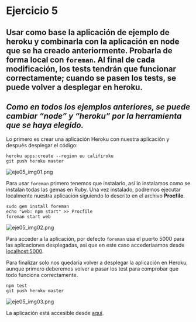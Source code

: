 # Ejercicio 5
## Usar como base la aplicación de ejemplo de heroku y combinarla con la aplicación en node que se ha creado anteriormente. Probarla de forma local con `foreman`. Al final de cada modificación, los tests tendrán que funcionar correctamente; cuando se pasen los tests, se puede volver a desplegar en heroku.
## *Como en todos los ejemplos anteriores, se puede cambiar “node” y “heroku” por la herramienta que se haya elegido.*
Lo primero es crear una aplicación Heroku con nuestra aplicación y después desplegar el código:

```
heroku apps:create --region eu califiroku
git push heroku master
```

![eje05_img01.png](https://dl.dropboxusercontent.com/s/59tdmzr0sva23bt/eje05_img01.png)

Para usar `foreman` primero tenemos que instalarlo, así lo instalamos como se instalan todas las gemas en Ruby. Una vez instalado, podremos ejecutar localmente nuestra aplicación siguiendo lo descrito en el archivo **Procfile**.

```
sudo gem install foreman
echo "web: npm start" >> Procfile
foreman start web
```

![eje05_img02.png](https://dl.dropboxusercontent.com/s/emd830b57avhba1/eje05_img02.png)

Para acceder a la aplicación, por defecto `foreman` usa el puerto 5000 para las aplicaciones desplegadas, asi que en este caso accederíaamos desde [localhost:5000](localhost:5000).

Para finalizar solo nos quedaría volver a desplegar la aplicación en Heroku, aunque primero deberemos volver a pasar los test para comprobar que todo funciona correctamente.

```
npm test
git push heroku master
```

![eje05_img03.png](https://dl.dropboxusercontent.com/s/y7ubady0v75hg6f/eje05_img03.png)

La aplicación está accesible desde [aquí](https://califiroku.herokuapp.com/).

